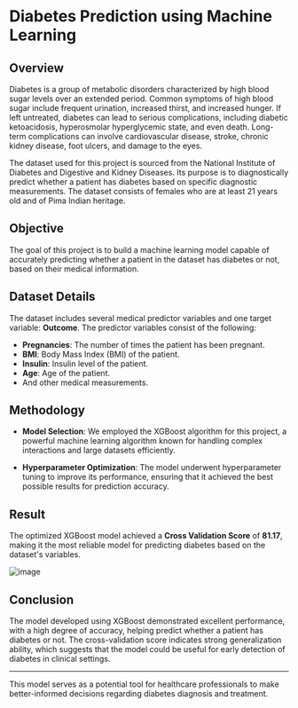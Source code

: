 # Diabetes Prediction using Machine Learning

## Overview

Diabetes is a group of metabolic disorders characterized by high blood sugar levels over an extended period. Common symptoms of high blood sugar include frequent urination, increased thirst, and increased hunger. If left untreated, diabetes can lead to serious complications, including diabetic ketoacidosis, hyperosmolar hyperglycemic state, and even death. Long-term complications can involve cardiovascular disease, stroke, chronic kidney disease, foot ulcers, and damage to the eyes.

The dataset used for this project is sourced from the National Institute of Diabetes and Digestive and Kidney Diseases. Its purpose is to diagnostically predict whether a patient has diabetes based on specific diagnostic measurements. The dataset consists of females who are at least 21 years old and of Pima Indian heritage.

## Objective

The goal of this project is to build a machine learning model capable of accurately predicting whether a patient in the dataset has diabetes or not, based on their medical information.

## Dataset Details

The dataset includes several medical predictor variables and one target variable: **Outcome**. The predictor variables consist of the following:

- **Pregnancies**: The number of times the patient has been pregnant.
- **BMI**: Body Mass Index (BMI) of the patient.
- **Insulin**: Insulin level of the patient.
- **Age**: Age of the patient.
- And other medical measurements.

## Methodology

- **Model Selection**: We employed the XGBoost algorithm for this project, a powerful machine learning algorithm known for handling complex interactions and large datasets efficiently.
  
- **Hyperparameter Optimization**: The model underwent hyperparameter tuning to improve its performance, ensuring that it achieved the best possible results for prediction accuracy.

## Result

The optimized XGBoost model achieved a **Cross Validation Score** of **81.17**, making it the most reliable model for predicting diabetes based on the dataset's variables.


![image](https://github.com/user-attachments/assets/33c1997c-1328-4275-8e60-54b61183d964)


## Conclusion

The model developed using XGBoost demonstrated excellent performance, with a high degree of accuracy, helping predict whether a patient has diabetes or not. The cross-validation score indicates strong generalization ability, which suggests that the model could be useful for early detection of diabetes in clinical settings.

---

This model serves as a potential tool for healthcare professionals to make better-informed decisions regarding diabetes diagnosis and treatment.
